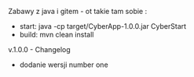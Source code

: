 Zabawy z java i gitem - ot takie tam sobie :

- start: java -cp target/CyberApp-1.0.0.jar CyberStart
- build: mvn clean install

v.1.0.0 - Changelog
- dodanie wersji number one



